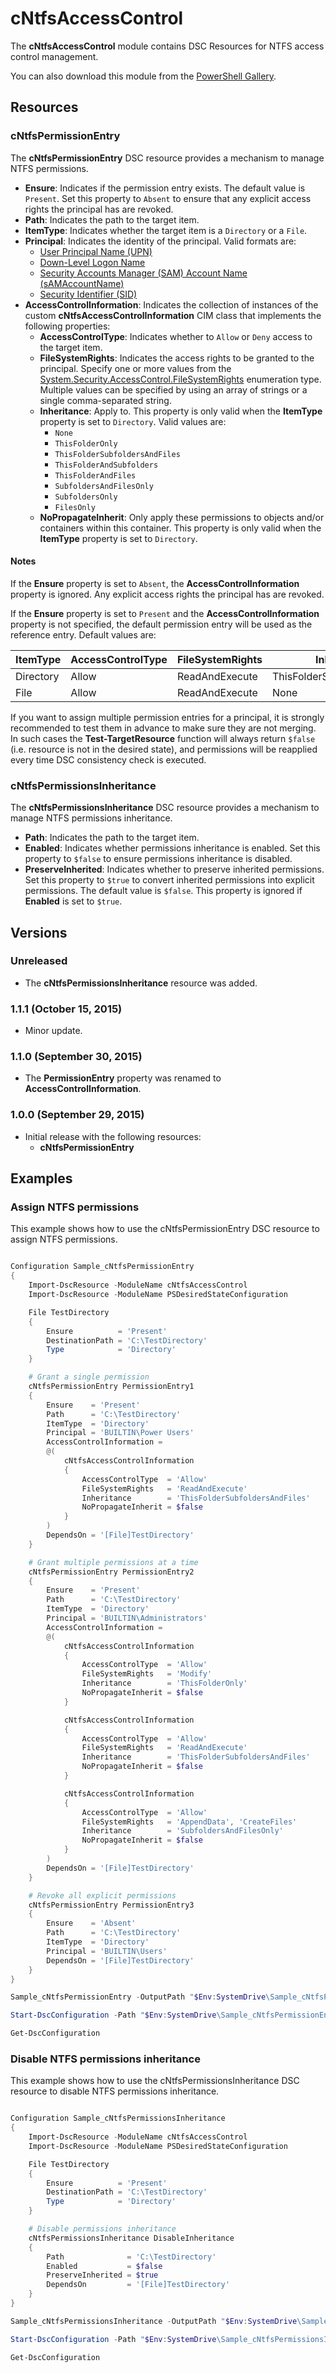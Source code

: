 # cNtfsAccessControl

The **cNtfsAccessControl** module contains DSC Resources for NTFS access control management.

You can also download this module from the [PowerShell Gallery](https://www.powershellgallery.com/packages/cNtfsAccessControl/).

## Resources

### cNtfsPermissionEntry

The **cNtfsPermissionEntry** DSC resource provides a mechanism to manage NTFS permissions.

* **Ensure**: Indicates if the permission entry exists. The default value is `Present`. Set this property to `Absent` to ensure that any explicit access rights the principal has are revoked.
* **Path**: Indicates the path to the target item.
* **ItemType**: Indicates whether the target item is a `Directory` or a `File`.
* **Principal**: Indicates the identity of the principal. Valid formats are:
    * [User Principal Name (UPN)](https://msdn.microsoft.com/en-us/library/windows/desktop/aa380525%28v=vs.85%29.aspx#user_principal_name)
    * [Down-Level Logon Name](https://msdn.microsoft.com/en-us/library/windows/desktop/aa380525%28v=vs.85%29.aspx#down_level_logon_name)
    * [Security Accounts Manager (SAM) Account Name (sAMAccountName)](https://msdn.microsoft.com/en-us/library/windows/desktop/ms679635%28v=vs.85%29.aspx)
    * [Security Identifier (SID)](https://msdn.microsoft.com/en-us/library/cc246018.aspx)
* **AccessControlInformation**: Indicates the collection of instances of the custom **cNtfsAccessControlInformation** CIM class that implements the following properties:
    * **AccessControlType**: Indicates whether to `Allow` or `Deny` access to the target item.
    * **FileSystemRights**: Indicates the access rights to be granted to the principal. Specify one or more values from the [System.Security.AccessControl.FileSystemRights](https://msdn.microsoft.com/en-us/library/system.security.accesscontrol.filesystemrights%28v=vs.110%29.aspx) enumeration type. Multiple values can be specified by using an array of strings or a single comma-separated string.
    * **Inheritance**: Apply to. This property is only valid when the **ItemType** property is set to `Directory`. Valid values are:
        * `None`
        * `ThisFolderOnly`
        * `ThisFolderSubfoldersAndFiles`
        * `ThisFolderAndSubfolders`
        * `ThisFolderAndFiles`
        * `SubfoldersAndFilesOnly`
        * `SubfoldersOnly`
        * `FilesOnly`
    * **NoPropagateInherit**: Only apply these permissions to objects and/or containers within this container. This property is only valid when the **ItemType** property is set to `Directory`.

#### Notes

If the **Ensure** property is set to `Absent`, the **AccessControlInformation** property is ignored. Any explicit access rights the principal has are revoked.

If the **Ensure** property is set to `Present` and the **AccessControlInformation** property is not specified, the default permission entry will be used as the reference entry.
 Default values are:

| ItemType  | AccessControlType | FileSystemRights | Inheritance                  |
|-----------|-------------------|------------------|------------------------------|
| Directory | Allow             | ReadAndExecute   | ThisFolderSubfoldersAndFiles |
| File      | Allow             | ReadAndExecute   | None                         |

If you want to assign multiple permission entries for a principal, it is strongly recommended to test them in advance to make sure they are not merging.
 In such cases the **Test-TargetResource** function will always return `$false` (i.e. resource is not in the desired state), and permissions will be reapplied every time DSC consistency check is executed.

### cNtfsPermissionsInheritance

The **cNtfsPermissionsInheritance** DSC resource provides a mechanism to manage NTFS permissions inheritance.

* **Path**: Indicates the path to the target item.
* **Enabled**: Indicates whether permissions inheritance is enabled. Set this property to `$false` to ensure permissions inheritance is disabled.
* **PreserveInherited**: Indicates whether to preserve inherited permissions. Set this property to `$true` to convert inherited permissions into explicit permissions. The default value is `$false`. This property is ignored if **Enabled** is set to `$true`.

## Versions

### Unreleased

* The **cNtfsPermissionsInheritance** resource was added.

### 1.1.1 (October 15, 2015)

* Minor update.

### 1.1.0 (September 30, 2015)

* The **PermissionEntry** property was renamed to **AccessControlInformation**.

### 1.0.0 (September 29, 2015)

* Initial release with the following resources:
  * **cNtfsPermissionEntry**

## Examples

### Assign NTFS permissions

This example shows how to use the cNtfsPermissionEntry DSC resource to assign NTFS permissions.

```powershell

Configuration Sample_cNtfsPermissionEntry
{
    Import-DscResource -ModuleName cNtfsAccessControl
    Import-DscResource -ModuleName PSDesiredStateConfiguration

    File TestDirectory
    {
        Ensure          = 'Present'
        DestinationPath = 'C:\TestDirectory'
        Type            = 'Directory'
    }

    # Grant a single permission
    cNtfsPermissionEntry PermissionEntry1
    {
        Ensure    = 'Present'
        Path      = 'C:\TestDirectory'
        ItemType  = 'Directory'
        Principal = 'BUILTIN\Power Users'
        AccessControlInformation =
        @(
            cNtfsAccessControlInformation
            {
                AccessControlType  = 'Allow'
                FileSystemRights   = 'ReadAndExecute'
                Inheritance        = 'ThisFolderSubfoldersAndFiles'
                NoPropagateInherit = $false
            }
        )
        DependsOn = '[File]TestDirectory'
    }

    # Grant multiple permissions at a time
    cNtfsPermissionEntry PermissionEntry2
    {
        Ensure    = 'Present'
        Path      = 'C:\TestDirectory'
        ItemType  = 'Directory'
        Principal = 'BUILTIN\Administrators'
        AccessControlInformation =
        @(
            cNtfsAccessControlInformation
            {
                AccessControlType  = 'Allow'
                FileSystemRights   = 'Modify'
                Inheritance        = 'ThisFolderOnly'
                NoPropagateInherit = $false
            }

            cNtfsAccessControlInformation
            {
                AccessControlType  = 'Allow'
                FileSystemRights   = 'ReadAndExecute'
                Inheritance        = 'ThisFolderSubfoldersAndFiles'
                NoPropagateInherit = $false
            }

            cNtfsAccessControlInformation
            {
                AccessControlType  = 'Allow'
                FileSystemRights   = 'AppendData', 'CreateFiles'
                Inheritance        = 'SubfoldersAndFilesOnly'
                NoPropagateInherit = $false
            }
        )
        DependsOn = '[File]TestDirectory'
    }

    # Revoke all explicit permissions
    cNtfsPermissionEntry PermissionEntry3
    {
        Ensure    = 'Absent'
        Path      = 'C:\TestDirectory'
        ItemType  = 'Directory'
        Principal = 'BUILTIN\Users'
        DependsOn = '[File]TestDirectory'
    }
}

Sample_cNtfsPermissionEntry -OutputPath "$Env:SystemDrive\Sample_cNtfsPermissionEntry"

Start-DscConfiguration -Path "$Env:SystemDrive\Sample_cNtfsPermissionEntry" -Force -Verbose -Wait

Get-DscConfiguration

```

### Disable NTFS permissions inheritance

This example shows how to use the cNtfsPermissionsInheritance DSC resource to disable NTFS permissions inheritance.

```powershell

Configuration Sample_cNtfsPermissionsInheritance
{
    Import-DscResource -ModuleName cNtfsAccessControl
    Import-DscResource -ModuleName PSDesiredStateConfiguration

    File TestDirectory
    {
        Ensure          = 'Present'
        DestinationPath = 'C:\TestDirectory'
        Type            = 'Directory'
    }

    # Disable permissions inheritance
    cNtfsPermissionsInheritance DisableInheritance
    {
        Path              = 'C:\TestDirectory'
        Enabled           = $false
        PreserveInherited = $true
        DependsOn         = '[File]TestDirectory'
    }
}

Sample_cNtfsPermissionsInheritance -OutputPath "$Env:SystemDrive\Sample_cNtfsPermissionsInheritance"

Start-DscConfiguration -Path "$Env:SystemDrive\Sample_cNtfsPermissionsInheritance" -Force -Verbose -Wait

Get-DscConfiguration

```
